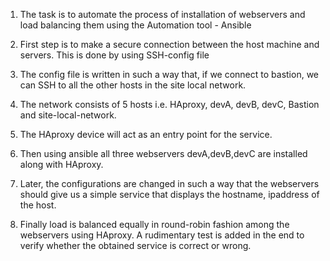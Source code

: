 1) The task is to automate the process of installation of webservers and load balancing them using the Automation tool - Ansible

2) First step is to make a secure connection between the host machine and servers. This is done by using SSH-config file

3) The config file is written in such a way that, if we connect to bastion, we can SSH to all the other hosts in the site local network.

4) The network consists of 5 hosts i.e. HAproxy, devA, devB, devC, Bastion and site-local-network.

5) The HAproxy device will act as an entry point for the service.

6) Then using ansible all three webservers devA,devB,devC are installed along with HAproxy.

7) Later, the configurations are changed in such a way that the webservers should give us a simple service that displays the hostname, ipaddress of the host.

8) Finally load is balanced equally in round-robin fashion among the webservers using HAproxy. A rudimentary test is added in the end to verify whether the obtained service is correct or wrong. 
